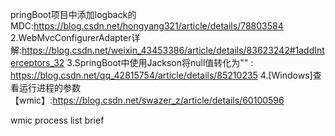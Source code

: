 pringBoot项目中添加logback的MDC:https://blog.csdn.net/hongyang321/article/details/78803584
2.WebMvcConfigurerAdapter详解:https://blog.csdn.net/weixin_43453386/article/details/83623242#1addInterceptors_32
3.SpringBoot中使用Jackson将null值转化为"" : https://blog.csdn.net/qq_42815754/article/details/85210235
4.[Windows]查看运行进程的参数【wmic】:https://blog.csdn.net/swazer_z/article/details/60100596

wmic process list brief


